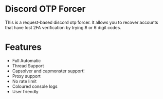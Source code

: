 # Discord OTP Forcer

This is a request-based discord otp forcer. It allows you to recover accounts that have lost 2FA verification by trying 8 or 6 digit codes.

# Features

- Full Automatic
- Thread Support
- Capsolver and capmonster support!
- Proxy support 
- No rate limit
- Coloured console logs 
- User friendly